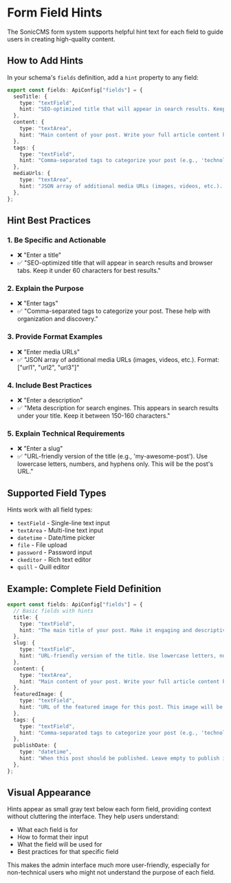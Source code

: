 # Form Field Hints

The SonicCMS form system supports helpful hint text for each field to guide users in creating high-quality content.

## How to Add Hints

In your schema's `fields` definition, add a `hint` property to any field:

```typescript
export const fields: ApiConfig["fields"] = {
  seoTitle: {
    type: "textField",
    hint: "SEO-optimized title that will appear in search results. Keep it under 60 characters for best results.",
  },
  content: {
    type: "textArea",
    hint: "Main content of your post. Write your full article content here. You can use basic HTML formatting if needed.",
  },
  tags: {
    type: "textField",
    hint: "Comma-separated tags to categorize your post (e.g., 'technology, web development, tutorial').",
  },
  mediaUrls: {
    type: "textArea",
    hint: "JSON array of additional media URLs (images, videos, etc.). Format: [\"url1\", \"url2\", \"url3\"]",
  },
};
```

## Hint Best Practices

### 1. **Be Specific and Actionable**
- ❌ "Enter a title"
- ✅ "SEO-optimized title that will appear in search results and browser tabs. Keep it under 60 characters for best results."

### 2. **Explain the Purpose**
- ❌ "Enter tags"
- ✅ "Comma-separated tags to categorize your post. These help with organization and discovery."

### 3. **Provide Format Examples**
- ❌ "Enter media URLs"
- ✅ "JSON array of additional media URLs (images, videos, etc.). Format: [\"url1\", \"url2\", \"url3\"]"

### 4. **Include Best Practices**
- ❌ "Enter a description"
- ✅ "Meta description for search engines. This appears in search results under your title. Keep it between 150-160 characters."

### 5. **Explain Technical Requirements**
- ❌ "Enter a slug"
- ✅ "URL-friendly version of the title (e.g., 'my-awesome-post'). Use lowercase letters, numbers, and hyphens only. This will be the post's URL."

## Supported Field Types

Hints work with all field types:
- `textField` - Single-line text input
- `textArea` - Multi-line text input
- `datetime` - Date/time picker
- `file` - File upload
- `password` - Password input
- `ckeditor` - Rich text editor
- `quill` - Quill editor

## Example: Complete Field Definition

```typescript
export const fields: ApiConfig["fields"] = {
  // Basic fields with hints
  title: {
    type: "textField",
    hint: "The main title of your post. Make it engaging and descriptive.",
  },
  slug: {
    type: "textField",
    hint: "URL-friendly version of the title. Use lowercase letters, numbers, and hyphens only.",
  },
  content: {
    type: "textArea",
    hint: "Main content of your post. Write your full article content here.",
  },
  featuredImage: {
    type: "textField",
    hint: "URL of the featured image for this post. This image will be displayed prominently.",
  },
  tags: {
    type: "textField",
    hint: "Comma-separated tags to categorize your post (e.g., 'technology, tutorial, web development').",
  },
  publishDate: {
    type: "datetime",
    hint: "When this post should be published. Leave empty to publish immediately.",
  },
};
```

## Visual Appearance

Hints appear as small gray text below each form field, providing context without cluttering the interface. They help users understand:

- What each field is for
- How to format their input
- What the field will be used for
- Best practices for that specific field

This makes the admin interface much more user-friendly, especially for non-technical users who might not understand the purpose of each field.
